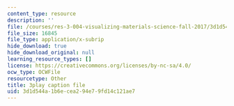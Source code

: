 ```yaml
---
content_type: resource
description: ''
file: /courses/res-3-004-visualizing-materials-science-fall-2017/3d1d544a1b6ecea294e79fd14c121ae7_Sml2lkWfd1g.srt
file_size: 16845
file_type: application/x-subrip
hide_download: true
hide_download_original: null
learning_resource_types: []
license: https://creativecommons.org/licenses/by-nc-sa/4.0/
ocw_type: OCWFile
resourcetype: Other
title: 3play caption file
uid: 3d1d544a-1b6e-cea2-94e7-9fd14c121ae7
---
```

